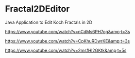 # Fractal2DEditor
Java Application to Edit Koch Fractals in 2D  

https://www.youtube.com/watch?v=nCdMs6PH7og&amp;t=3s 

https://www.youtube.com/watch?v=CpKhuRDwrKE&amp;t=3s 

https://www.youtube.com/watch?v=2msfHl2GKtk&amp;t=5s

